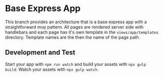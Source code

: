 # Base Express App

This branch provides an architecture that is a base express app with a straightforward mvp pattern. All pages are rendered server side with handlebars and each page has it's own template in the `views/app/templates` directory. Template names are the then the name of the page path.

## Development and Test

Start your app with `npm run watch` and build your assets with `npx gulp build`. Watch your assets with `npx gulp watch`.
